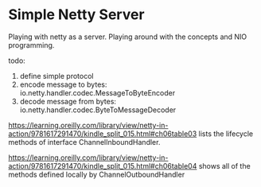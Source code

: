 # Simple Netty Server

Playing with netty as a server. Playing around with the concepts and NIO programming.

todo:

1. define simple protocol
2. encode message to bytes: io.netty.handler.codec.MessageToByteEncoder
3. decode message from bytes: io.netty.handler.codec.ByteToMessageDecoder


https://learning.oreilly.com/library/view/netty-in-action/9781617291470/kindle_split_015.html#ch06table03
lists the lifecycle methods of interface ChannelInboundHandler.

https://learning.oreilly.com/library/view/netty-in-action/9781617291470/kindle_split_015.html#ch06table04
shows all of the methods defined locally by ChannelOutboundHandler
